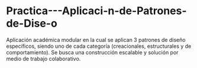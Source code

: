 # Practica---Aplicaci-n-de-Patrones-de-Dise-o
Aplicación académica modular en la cual se aplican 3 patrones de diseño específicos, siendo uno de cada categoría (creacionales, estructurales y de comportamiento). Se busca una construcción escalable y solución por medio de trabajo colaborativo.

